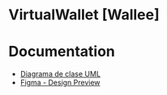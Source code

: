  <h1 id="title">VirtualWallet [Wallee]</h1>
 
 # Documentation
*  <a href="UML_Wallet_00.svg">Diagrama de clase UML</a>
*  <a href="https://www.figma.com/design/2Qq6lUiSN2v3rzlVPjB7bj/Billetera-Virtual?node-id=0-1&t=MxYwBQJZPj9aqfz8-1">Figma - Design Preview</a> 
